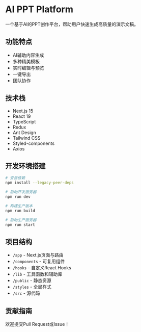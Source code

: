 # AI PPT Platform

一个基于AI的PPT创作平台，帮助用户快速生成高质量的演示文稿。

## 功能特点

- AI辅助内容生成
- 多种精美模板
- 实时编辑与预览
- 一键导出
- 团队协作

## 技术栈

- Next.js 15
- React 19
- TypeScript
- Redux
- Ant Design
- Tailwind CSS
- Styled-components
- Axios

## 开发环境搭建

```bash
# 安装依赖
npm install --legacy-peer-deps

# 启动开发服务器
npm run dev

# 构建生产版本
npm run build

# 启动生产服务器
npm run start
```

## 项目结构

- `/app` - Next.js页面与路由
- `/components` - 可复用组件
- `/hooks` - 自定义React Hooks
- `/lib` - 工具函数和辅助库
- `/public` - 静态资源
- `/styles` - 全局样式
- `/src` - 源代码

## 贡献指南

欢迎提交Pull Request或Issue！
